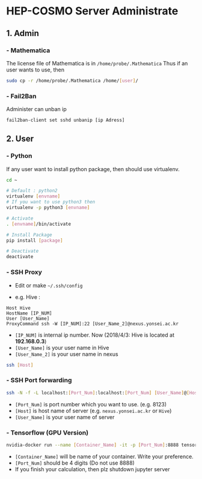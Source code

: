 # HEP-COSMO Server Administrate

## 1. Admin
### - Mathematica

The license file of Mathematica is in `/home/probe/.Mathematica`
Thus if an user wants to use, then
```bash
sudo cp -r /home/probe/.Mathematica /home/[user]/
```

### - Fail2Ban

Administer can unban ip
```bash
fail2ban-client set sshd unbanip [ip Adress]
```

## 2. User
### - Python
If any user want to install python package, then should use virtualenv.

```bash
cd ~

# Default : python2
virtualenv [envname]
# If you want to use python3 then
virtualenv -p python3 [envname]

# Activate
. [envname]/bin/activate

# Install Package
pip install [package]

# Deactivate
deactivate
```

### - SSH Proxy

* Edit or make `~/.ssh/config`

* e.g. Hive :

```config
Host Hive
HostName [IP_NUM]
User [User_Name]
ProxyCommand ssh -W [IP_NUM]:22 [User_Name_2]@nexus.yonsei.ac.kr
```

* `[IP_NUM]` is internal ip number. Now (2018/4/3: Hive is located at **192.168.0.3**)
* `[User_Name]` is your user name in Hive
* `[User_Name_2]` is your user name in nexus

```sh
ssh [Host]
```

### - SSH Port forwarding

```sh
ssh -N -f -L localhost:[Port_Num]:localhost:[Port_Num] [User_Name]@[Host]
```

* `[Port_Num]` is port number which you want to use. (e.g. 8123)
* `[Host]` is host name of server (e.g. `nexus.yonsei.ac.kr` or `Hive`)
* `[User_Name]` is your user name of server

### - Tensorflow (GPU Version)

```sh
nvidia-docker run --name [Container_Name] -it -p [Port_Num]:8888 tensorflow/tensorflow:latest-gpu
```

* `[Container_Name]` will be name of your container. Write your preference.
* `[Port_Num]` should be 4 digits (Do not use 8888)
* If you finish your calculation, then plz shutdown jupyter server
